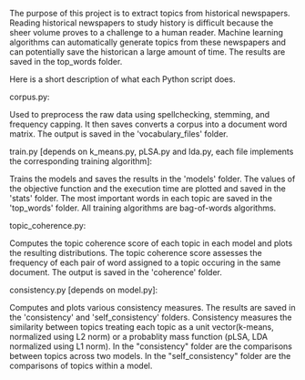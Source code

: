 The purpose of this project is to extract topics from historical newspapers. Reading historical newspapers to study history is difficult because the sheer volume proves to a challenge to a human reader. Machine learning algorithms can automatically generate topics from these newspapers and can potentially save the historican a large amount of time. The results are saved in the top_words folder.

Here is a short description of what each Python script does.


corpus.py:

Used to preprocess the raw data using spellchecking, stemming, and frequency capping.
It then saves converts a corpus into a document word matrix.
The output is saved in the 'vocabulary_files' folder.


train.py [depends on k_means.py, pLSA.py and lda.py, each file implements the corresponding training algorithm]:

Trains the models and saves the results in the 'models' folder. The values of the objective function and the execution time are plotted and saved in the 'stats' folder.
The most important words in each topic are saved in the 'top_words' folder.
All training algorithms are bag-of-words algorithms.

topic_coherence.py:

Computes the topic coherence score of each topic in each model and plots the resulting distributions.
The topic coherence score assesses the frequency of each pair of word assigned to a topic occuring in the same document.
The output is saved in the 'coherence' folder.


consistency.py [depends on model.py]:

Computes and plots various consistency measures. The results are saved in the 'consistency' and 'self_consistency' folders.
Consistency measures the similarity between topics treating each topic as a unit vector(k-means, normalized using L2 norm) or a probablity mass function
(pLSA, LDA normalized using L1 norm). In the "consistency" folder are the comparisons between topics across two models. 
In the "self_consistency" folder are the comparisons of topics within a model.
